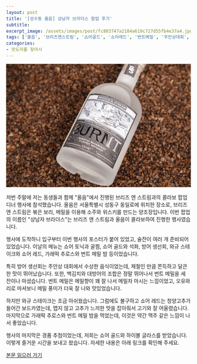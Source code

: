 ```yaml
---
layout: post
title: '[성수동 올음] 상남자 브라더스 팝업 후기'
subtitle: 
excerpt_image: /assets/images/post/fc803747a2184a619c727d55fb4e37a4.jpg
tags: ['올음', '브리즈앤스트림', '쇼어골드', '쇼어레드', '번트메밀', '주안상대회', '증류주대회', '팝업디너']
categories: 
- 맛도리를 찾아서
---
```


![메인 이미지](/assets/images/post/fc803747a2184a619c727d55fb4e37a4.jpg)

저번 주말에 저는 동생들과 함께 "올음"에서 진행된 브리즈 앤 스트림과의 콜라보 팝업 디너 행사에 참석했습니다. 올음은 서울특별시 성동구 동일로에 위치한 장소로, 브리즈 앤 스트림은 볶은 보리, 메밀을 이용해 소주와 위스키를 만드는 양조장입니다. 이번 팝업의 이름인 "상남자 브라더스"는 브리즈 앤 스트림과 올음이 콜라보하여 진행한 행사였습니다. 

행사에 도착하니 입구부터 이번 행사의 포스터가 붙어 있었고, 술잔이 여러 개 준비되어 있었습니다. 이날의 메뉴는 쇼어 토닉과 굴찜, 쇼어 골드와 석화, 방어 생선회, 와규 스테이크와 쇼어 레드, 가래떡 추로스와 번트 메밀 밤 등이었습니다. 

특히 방어 생선회는 주안상 대회에서 수상한 음식이었는데, 제철인 만큼 쫀득하고 달큰한 맛이 뛰어났습니다. 또한, 백김치와 대방어의 조합은 정말 뛰어나서 번트 메밀을 세 잔이나 마셨습니다. 번트 메밀은 메밀향이 꽤 잘 나서 메밀차 마시는 느낌이었고, 오유와리로 마셔보니 메밀 풍미가 더욱 잘 나와 맛있었습니다. 

하지만 와규 스테이크는 조금 아쉬웠습니다. 그럼에도 불구하고 쇼어 레드는 청양고추가 들어간 보드카였는데, 맵지 않고 고추가 느끼한 맛을 잡아줘서 고기와 잘 어울렸습니다. 마지막으로 가래떡 추로스와 번트 메밀 밤을 먹었는데, 이것은 약간 맥주 같은 느낌이 나서 좋았습니다. 

행사의 마지막은 경품 추첨이었는데, 저희는 쇼어 골드와 하이볼 글라스를 받았습니다. 이렇게 즐거운 시간을 보내고 왔습니다. 자세한 내용은 아래 링크를 확인해 주세요.

[본문 읽으러 가기](https://m.blog.naver.com/ham_eaten_jellybear/223283441347)
